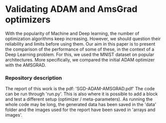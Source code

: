  # Validating ADAM and AmsGrad optimizers
 
With the popularity of Machine and Deep learning, the number of optimization algorithms keep increasing. However, we should question their reliability and limits before using them. Our aim in this paper is to present the comparison of the performance of some of these, in the context of a Deep Learning problem. For this, we used the MNIST dataset on popular architectures. More specifically, we compared the initial ADAM optimizer with the AMSGRAD.

### Repository description

The report of this work is the pdf: 'SGD-ADAM-AMSGRAD.pdf'
The code can be run through 'run.py'. This is also where it is possible to add a block and test a different setup (optimizer / meta-parameters). 
As running the whole code may be long, the generated data has been saved in the 'data' folder and the images used for the report have been saved in 'arrays and images'.
